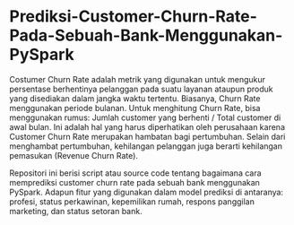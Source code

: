 # Prediksi-Customer-Churn-Rate-Pada-Sebuah-Bank-Menggunakan-PySpark

Costumer Churn Rate adalah metrik yang digunakan untuk mengukur persentase berhentinya pelanggan pada suatu layanan ataupun produk yang disediakan dalam jangka waktu tertentu. Biasanya, Churn Rate menggunakan periode bulanan. Untuk menghitung Churn Rate, bisa menggunakan rumus: Jumlah customer yang berhenti / Total customer di awal bulan. Ini adalah hal yang harus diperhatikan oleh perusahaan karena Customer Churn Rate merupakan hambatan bagi pertumbuhan. Selain dari menghambat pertumbuhan, kehilangan pelanggan juga berarti kehilangan pemasukan (Revenue Churn Rate).

Repositori ini berisi script atau source code tentang bagaimana cara memprediksi customer churn rate pada sebuah bank menggunakan PySpark. Adapun fitur yang digunakan dalam model prediksi di antaranya: profesi, status perkawinan, kepemilikan rumah, respons panggilan marketing, dan status setoran bank.
